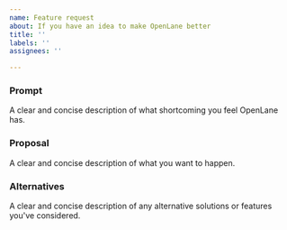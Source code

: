 ```yaml
---
name: Feature request
about: If you have an idea to make OpenLane better
title: ''
labels: ''
assignees: ''

---
```


### Prompt
A clear and concise description of what shortcoming you feel OpenLane has.

### Proposal
A clear and concise description of what you want to happen.

### Alternatives
A clear and concise description of any alternative solutions or features you've considered.
